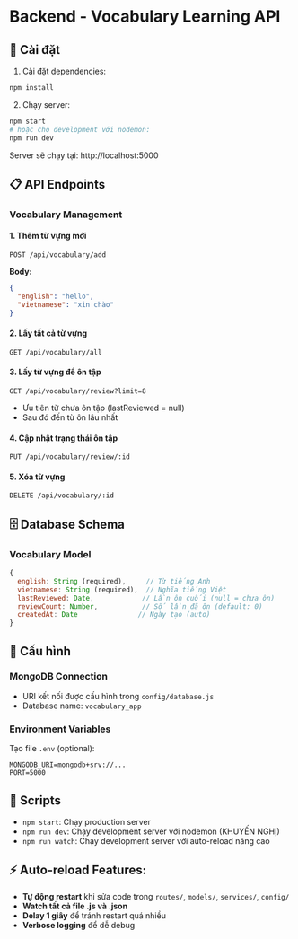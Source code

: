 # Backend - Vocabulary Learning API

## 🚀 Cài đặt

1. Cài đặt dependencies:

```bash
npm install
```

2. Chạy server:

```bash
npm start
# hoặc cho development với nodemon:
npm run dev
```

Server sẽ chạy tại: http://localhost:5000

## 📋 API Endpoints

### Vocabulary Management

#### 1. Thêm từ vựng mới

```
POST /api/vocabulary/add
```

**Body:**

```json
{
  "english": "hello",
  "vietnamese": "xin chào"
}
```

#### 2. Lấy tất cả từ vựng

```
GET /api/vocabulary/all
```

#### 3. Lấy từ vựng để ôn tập

```
GET /api/vocabulary/review?limit=8
```

- Ưu tiên từ chưa ôn tập (lastReviewed = null)
- Sau đó đến từ ôn lâu nhất

#### 4. Cập nhật trạng thái ôn tập

```
PUT /api/vocabulary/review/:id
```

#### 5. Xóa từ vựng

```
DELETE /api/vocabulary/:id
```

## 🗄️ Database Schema

### Vocabulary Model

```javascript
{
  english: String (required),     // Từ tiếng Anh
  vietnamese: String (required),  // Nghĩa tiếng Việt
  lastReviewed: Date,            // Lần ôn cuối (null = chưa ôn)
  reviewCount: Number,           // Số lần đã ôn (default: 0)
  createdAt: Date               // Ngày tạo (auto)
}
```

## 🔧 Cấu hình

### MongoDB Connection

- URI kết nối được cấu hình trong `config/database.js`
- Database name: `vocabulary_app`

### Environment Variables

Tạo file `.env` (optional):

```
MONGODB_URI=mongodb+srv://...
PORT=5000
```

## 📝 Scripts

- `npm start`: Chạy production server
- `npm run dev`: Chạy development server với nodemon (KHUYẾN NGHỊ)
- `npm run watch`: Chạy development server với auto-reload nâng cao

## ⚡ Auto-reload Features:
- **Tự động restart** khi sửa code trong `routes/`, `models/`, `services/`, `config/`
- **Watch tất cả file .js và .json**
- **Delay 1 giây** để tránh restart quá nhiều
- **Verbose logging** để dễ debug
